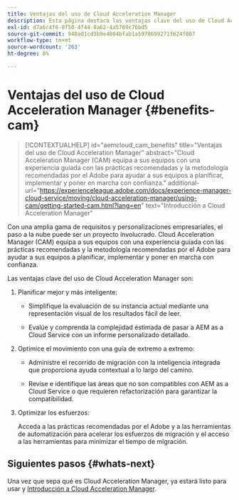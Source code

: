 ```yaml
---
title: Ventajas del uso de Cloud Acceleration Manager
description: Esta página destaca las ventajas clave del uso de Cloud Acceleration Manager.
exl-id: d7a6c4f6-0f50-4f44-8a62-4a5769c76bd5
source-git-commit: 940a01cd3b9e4804bfab1a5970699271f624f087
workflow-type: tm+mt
source-wordcount: '263'
ht-degree: 0%

---
```


# Ventajas del uso de Cloud Acceleration Manager {#benefits-cam}

>[!CONTEXTUALHELP]
>id="aemcloud_cam_benefits"
>title="Ventajas del uso de Cloud Acceleration Manager"
>abstract="Cloud Acceleration Manager (CAM) equipa a sus equipos con una experiencia guiada con las prácticas recomendadas y la metodología recomendadas por el Adobe para ayudar a sus equipos a planificar, implementar y poner en marcha con confianza."
>additional-url="https://experienceleague.adobe.com/docs/experience-manager-cloud-service/moving/cloud-acceleration-manager/using-cam/getting-started-cam.html?lang=en" text="Introducción a Cloud Acceleration Manager"

Con una amplia gama de requisitos y personalizaciones empresariales, el paso a la nube puede ser un proyecto involucrado. Cloud Acceleration Manager (CAM) equipa a sus equipos con una experiencia guiada con las prácticas recomendadas y la metodología recomendadas por el Adobe para ayudar a sus equipos a planificar, implementar y poner en marcha con confianza.

Las ventajas clave del uso de Cloud Acceleration Manager son:

1. Planificar mejor y más inteligente:

   * Simplifique la evaluación de su instancia actual mediante una representación visual de los resultados fácil de leer.

   * Evalúe y comprenda la complejidad estimada de pasar a AEM as a Cloud Service con un informe personalizado detallado.

1. Optimice el movimiento con una guía de extremo a extremo:

   * Administre el recorrido de migración con la inteligencia integrada que proporciona ayuda contextual a lo largo del camino.

   * Revise e identifique las áreas que no son compatibles con AEM as a Cloud Service o que requieren refactorización para garantizar la compatibilidad.

1. Optimizar los esfuerzos:

   Acceda a las prácticas recomendadas por el Adobe y a las herramientas de automatización para acelerar los esfuerzos de migración y el acceso a las herramientas para minimizar el tiempo de migración.

## Siguientes pasos {#whats-next}

Una vez que sepa qué es Cloud Acceleration Manager, ya estará listo para usar y [Introducción a Cloud Acceleration Manager](https://experienceleague.adobe.com/docs/experience-manager-cloud-service/moving/cloud-acceleration-manager/using-cam/getting-started-cam.html?lang=en).
